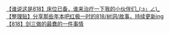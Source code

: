 [【谁说这是818】床位已备，谁来治疗一下我的小伙伴们_(:з」∠)_](http://tieba.baidu.com/p/2698072981?see_lz=1&pn=)   
[【整理贴】分享那些年本吧红极一时的818/树洞/故事，持续更新ing](http://tieba.baidu.com/p/2697191093?see_lz=1&pn=)   
[【818】剑三做的最蠢的一件事情](http://tieba.baidu.com/p/2698766331?see_lz=1&pn=)   
